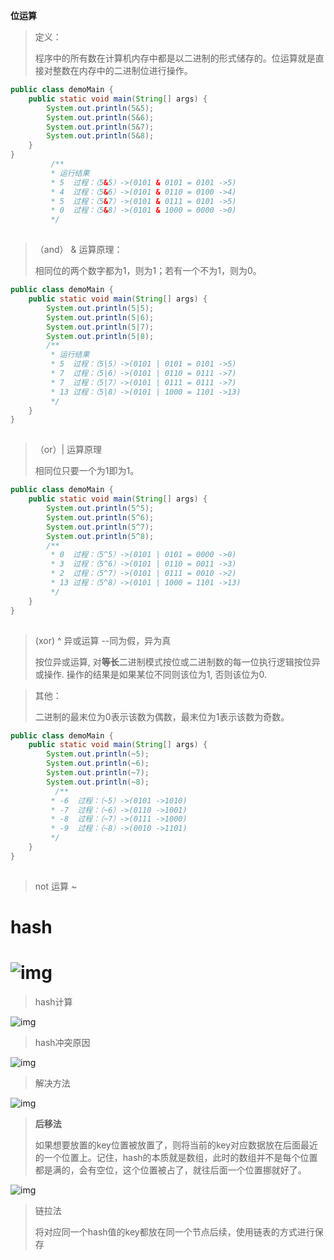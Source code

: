**位运算**

> 定义：
>
> 程序中的所有数在计算机内存中都是以二进制的形式储存的。位运算就是直接对整数在内存中的二进制位进行操作。

```java
public class demoMain {
    public static void main(String[] args) {
        System.out.println(5&5);
        System.out.println(5&6);
        System.out.println(5&7);
        System.out.println(5&8);
    }
}
         /**
         * 运行结果
         * 5  过程：（5&5）->(0101 & 0101 = 0101 ->5)
         * 4  过程：（5&6）->(0101 & 0110 = 0100 ->4)
         * 5  过程：（5&7）->(0101 & 0111 = 0101 ->5)
         * 0  过程：（5&8）->(0101 & 1000 = 0000 ->0)
         */
```

![点击并拖拽以移动](data:image/gif;base64,R0lGODlhAQABAPABAP///wAAACH5BAEKAAAALAAAAAABAAEAAAICRAEAOw==)

> （and） & 运算原理：
>
> 相同位的两个数字都为1，则为1；若有一个不为1，则为0。

```java
public class demoMain {
    public static void main(String[] args) {
        System.out.println(5|5);
        System.out.println(5|6);
        System.out.println(5|7);
        System.out.println(5|8);
        /**
         * 运行结果
         * 5  过程：（5|5）->(0101 | 0101 = 0101 ->5)
         * 7  过程：（5|6）->(0101 | 0110 = 0111 ->7)
         * 7  过程：（5|7）->(0101 | 0111 = 0111 ->7)
         * 13 过程：（5|8）->(0101 | 1000 = 1101 ->13)
         */
    }
}
```

![点击并拖拽以移动](data:image/gif;base64,R0lGODlhAQABAPABAP///wAAACH5BAEKAAAALAAAAAABAAEAAAICRAEAOw==)

> （or）| 运算原理
>
> 相同位只要一个为1即为1。

```java
public class demoMain {
    public static void main(String[] args) {
        System.out.println(5^5);
        System.out.println(5^6);
        System.out.println(5^7);
        System.out.println(5^8);
        /**
         * 0  过程：（5^5）->(0101 | 0101 = 0000 ->0)  
         * 3  过程：（5^6）->(0101 | 0110 = 0011 ->3)
         * 2  过程：（5^7）->(0101 | 0111 = 0010 ->2)
         * 13 过程：（5^8）->(0101 | 1000 = 1101 ->13)
         */
    }
}
```

![点击并拖拽以移动](data:image/gif;base64,R0lGODlhAQABAPABAP///wAAACH5BAEKAAAALAAAAAABAAEAAAICRAEAOw==)

> (xor) ^ 异或运算 --同为假，异为真
>
> 按位异或运算, 对**等长**二进制模式按位或二进制数的每一位执行逻辑按位异或操作. 操作的结果是如果某位不同则该位为1, 否则该位为0.

> 其他：
>
> 二进制的最末位为0表示该数为偶数，最末位为1表示该数为奇数。

```java
public class demoMain {
    public static void main(String[] args) {
        System.out.println(~5);
        System.out.println(~6);
        System.out.println(~7);
        System.out.println(~8);
          /**
         * -6  过程：（~5）->(0101 ->1010)  
         * -7  过程：（~6）->(0110 ->1001)
         * -8  过程：（~7）->(0111 ->1000)
         * -9  过程：（~8）->(0010 ->1101)
         */
    }
}
```

![点击并拖拽以移动](data:image/gif;base64,R0lGODlhAQABAPABAP///wAAACH5BAEKAAAALAAAAAABAAEAAAICRAEAOw==)

> not 运算 ~

# hash

# ![img](https://img-blog.csdnimg.cn/20201209192605976.png)![点击并拖拽以移动](data:image/gif;base64,R0lGODlhAQABAPABAP///wAAACH5BAEKAAAALAAAAAABAAEAAAICRAEAOw==)



> hash计算



 ![img](https://img-blog.csdnimg.cn/20201209192624952.png?x-oss-process=image/watermark,type_ZmFuZ3poZW5naGVpdGk,shadow_10,text_aHR0cHM6Ly9ibG9nLmNzZG4ubmV0L3FxXzQyMDIyOTY1,size_16,color_FFFFFF,t_70)![点击并拖拽以移动](data:image/gif;base64,R0lGODlhAQABAPABAP///wAAACH5BAEKAAAALAAAAAABAAEAAAICRAEAOw==)

> hash冲突原因



 ![img](https://img-blog.csdnimg.cn/202012091927207.png?x-oss-process=image/watermark,type_ZmFuZ3poZW5naGVpdGk,shadow_10,text_aHR0cHM6Ly9ibG9nLmNzZG4ubmV0L3FxXzQyMDIyOTY1,size_16,color_FFFFFF,t_70)![点击并拖拽以移动](data:image/gif;base64,R0lGODlhAQABAPABAP///wAAACH5BAEKAAAALAAAAAABAAEAAAICRAEAOw==)

> 解决方法



![img](https://img-blog.csdnimg.cn/20201209192802888.png?x-oss-process=image/watermark,type_ZmFuZ3poZW5naGVpdGk,shadow_10,text_aHR0cHM6Ly9ibG9nLmNzZG4ubmV0L3FxXzQyMDIyOTY1,size_16,color_FFFFFF,t_70)![点击并拖拽以移动](data:image/gif;base64,R0lGODlhAQABAPABAP///wAAACH5BAEKAAAALAAAAAABAAEAAAICRAEAOw==)

> **后移法**
>
> 如果想要放置的key位置被放置了，则将当前的key对应数据放在后面最近的一个位置上。记住，hash的本质就是数组，此时的数组并不是每个位置都是满的，会有空位，这个位置被占了，就往后面一个位置挪就好了。



![img](https://img-blog.csdnimg.cn/20201209192817804.png?x-oss-process=image/watermark,type_ZmFuZ3poZW5naGVpdGk,shadow_10,text_aHR0cHM6Ly9ibG9nLmNzZG4ubmV0L3FxXzQyMDIyOTY1,size_16,color_FFFFFF,t_70)![点击并拖拽以移动](data:image/gif;base64,R0lGODlhAQABAPABAP///wAAACH5BAEKAAAALAAAAAABAAEAAAICRAEAOw==)



> 链拉法
>
> 将对应同一个hash值的key都放在同一个节点后续，使用链表的方式进行保存
